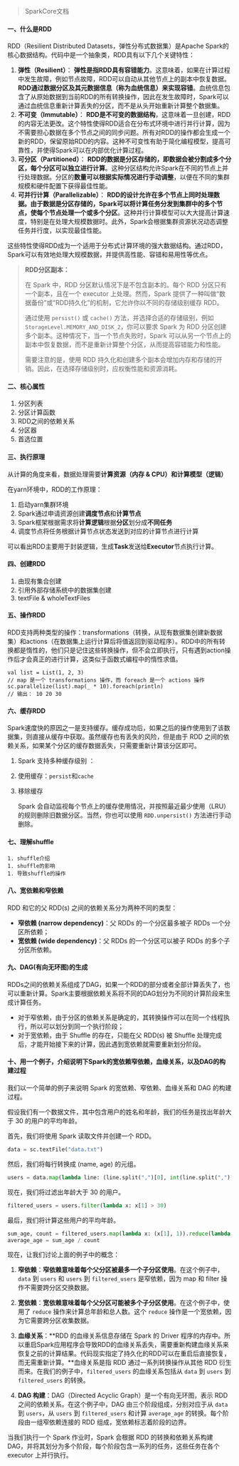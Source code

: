 > SparkCore文档

#### 一、什么是RDD

RDD（Resilient Distributed Datasets，弹性分布式数据集）是Apache Spark的核心数据结构。代码中是一个抽象类，RDD具有以下几个关键特性：

1. **弹性（Resilient）**： **弹性是指RDD具有容错能力**。这意味着，如果在计算过程中发生故障，例如节点故障，RDD可以自动从其他节点上的副本中恢复数据。**RDD通过数据分区及其元数据信息（称为血统信息）来实现容错**。血统信息包含了从原始数据到当前RDD的所有转换操作，因此在发生故障时，Spark可以通过血统信息重新计算丢失的分区，而不是从头开始重新计算整个数据集。
2. **不可变（Immutable）**： **RDD是不可变的数据结构**，这意味着一旦创建，RDD的内容无法更改。这个特性使得RDD适合在分布式环境中进行并行计算，因为不需要担心数据在多个节点之间的同步问题。所有对RDD的操作都会生成一个新的RDD，保留原始RDD的内容。这种不可变性有助于简化编程模型，提高可靠性，并使得Spark可以在内部优化计算过程。
3. **可分区（Partitioned）**： **RDD的数据是分区存储的，即数据会被分割成多个分区，每个分区可以独立进行计算**。这种分区结构允许Spark在不同的节点上并行处理数据。分区的**数量可以根据实际情况进行手动调整**，以便在不同的集群规模和硬件配置下获得最佳性能。
4. **可并行计算（Parallelizable）**： **RDD的设计允许在多个节点上同时处理数据。由于数据是分区存储的，Spark可以将计算任务分发到集群中的多个节点，使每个节点处理一个或多个分区**。这种并行计算模型可以大大提高计算速度，特别是在处理大规模数据时。此外，Spark会根据集群资源状况动态调整任务并行度，以实现最佳性能。

这些特性使得RDD成为一个适用于分布式计算环境的强大数据结构。通过RDD，Spark可以有效地处理大规模数据，并提供高性能、容错和易用性等优点。

> **RDD分区副本：**
>
> 在 Spark 中，RDD 分区默认情况下是不包含副本的。每个 RDD 分区只有一个副本，且在一个 executor 上处理。然而，Spark 提供了一种叫做“数据备份”或“RDD持久化”的机制，它允许你以不同的存储级别缓存 RDD。
>
> 通过使用 `persist()` 或 `cache()` 方法，并选择合适的存储级别，例如 `StorageLevel.MEMORY_AND_DISK_2`，你可以要求 Spark 为 RDD 分区创建多个副本。这种情况下，当一个节点失败时，Spark 可以从另一个节点上的副本中恢复数据，而不是重新计算整个分区，从而提高容错能力和性能。
>
> 需要注意的是，使用 RDD 持久化和创建多个副本会增加内存和存储的开销。因此，在选择存储级别时，应权衡性能和资源消耗。

#### 二、核心属性

1. 分区列表
2. 分区计算函数
3. RDD之间的依赖关系
4. 分区器
5. 首选位置

#### 三、执行原理

从计算的角度来看，数据处理需要**计算资源（内存 & CPU）和计算模型（逻辑）**

在yarn环境中，RDD的工作原理：

1. 启动yarn集群环境
2. Spark通过申请资源创建**调度节点**和**计算节点**
3. Spark框架根据需求将**计算逻辑**根据**分区**划分成**不同任务**
4. 调度节点将任务根据计算节点状态发送到对应的计算节点进行计算 

可以看出RDD主要用于封装逻辑，生成**Task**发送给**Executor**节点执行计算。

#### 四、创建RDD

1. 由现有集合创建
2. 引用外部存储系统中的数据集创建
3.  textFile & wholeTextFiles

#### 五、操作RDD

​	RDD支持两种类型的操作：transformations（转换，从现有数据集创建新数据集）和actions（在数据集上运行计算后将值返回到驱动程序）。RDD中的所有转换都是惰性的，他们只是记住这些转换操作，但不会立即执行，只有遇到action操作后才会真正的进行计算，这类似于函数式编程中的惰性求值。

~~~
val list = List(1, 2, 3)
// map 是一个 transformations 操作，而 foreach 是一个 actions 操作
sc.parallelize(list).map(_ * 10).foreach(println)
// 输出： 10 20 30
~~~

#### 六、缓存RDD

​	Spark速度快的原因之一是支持缓存。缓存成功后，如果之后的操作使用到了该数据集，则直接从缓存中获取。虽然缓存也有丢失的风险，但是由于 RDD 之间的依赖关系，如果某个分区的缓存数据丢失，只需要重新计算该分区即可。

1. Spark 支持多种缓存级别 ：

2. 使用缓存：`persist`和`cache`

3. 移除缓存

   Spark 会自动监视每个节点上的缓存使用情况，并按照最近最少使用（LRU）的规则删除旧数据分区。当然，你也可以使用 `RDD.unpersist()` 方法进行手动删除。

#### 七、理解shuffle

	1. shuffle介绍
	1. shuffle的影响
	1. 导致shuffle的操作

#### 八、宽依赖和窄依赖

RDD 和它的父 RDD(s) 之间的依赖关系分为两种不同的类型：

- **窄依赖 (narrow dependency)**：父 RDDs 的一个分区最多被子 RDDs 一个分区所依赖；
- **宽依赖 (wide dependency)**：父 RDDs 的一个分区可以被子 RDDs 的多个子分区所依赖。

#### 九、DAG(有向无环图)的生成

​	RDDs之间的依赖关系组成了DAG，如果一个RDD的部分或者全部计算丢失了，也可以重新计算。Spark主要根据依赖关系将不同的DAG划分为不同的计算阶段来生成计算任务。

- 对于窄依赖，由于分区的依赖关系是确定的，其转换操作可以在同一个线程执行，所以可以划分到同一个执行阶段；
- 对于宽依赖，由于 Shuffle 的存在，只能在父 RDD(s) 被 Shuffle 处理完成后，才能开始接下来的计算，因此遇到宽依赖就需要重新划分阶段。

#### 十、用一个例子，介绍说明下Spark的宽依赖窄依赖，血缘关系，以及DAG的构建过程

我们以一个简单的例子来说明 Spark 的宽依赖、窄依赖、血缘关系和 DAG 的构建过程。

假设我们有一个数据文件，其中包含用户的姓名和年龄，我们的任务是找出年龄大于 30 的用户的平均年龄。

首先，我们将使用 Spark 读取文件并创建一个 RDD。

```python
data = sc.textFile("data.txt")
```

然后，我们将每行转换成 (name, age) 的元组。

```python
users = data.map(lambda line: (line.split(",")[0], int(line.split(",")[1])))
```

现在，我们将过滤出年龄大于 30 的用户。

```python
filtered_users = users.filter(lambda x: x[1] > 30)
```

最后，我们将计算这些用户的平均年龄。

```python
sum_age, count = filtered_users.map(lambda x: (x[1], 1)).reduce(lambda x, y: (x[0] + y[0], x[1] + y[1]))
average_age = sum_age / count
```

现在，让我们讨论上面的例子中的概念：

1. **窄依赖**：**窄依赖意味着每个父分区被最多一个子分区使用**。在这个例子中，`data` 到 `users` 和 `users` 到 `filtered_users` 是窄依赖，因为 map 和 filter 操作不需要跨分区交换数据。

2. **宽依赖**：**宽依赖意味着每个父分区可能被多个子分区使用**。在这个例子中，使用了 `reduce` 操作来计算总年龄和总人数。这个 `reduce` 操作是一个宽依赖，因为它需要跨分区收集数据。
3. **血缘关系**：**RDD 的血缘关系信息存储在 Spark 的 Driver 程序的内存中。所以重启Spark应用程序会导致RDD的血缘关系丢失，需要重新构建血缘关系来恢复之前的计算结果。代码现实指定了持久化的RDD可以在重启后直接恢复，而无需重新计算。**血缘关系是指 RDD 通过一系列转换操作从其他 RDD 衍生而来。在我们的例子中，`filtered_users` 的血缘关系包括从 `data` 到 `users` 到 `filtered_users` 的转换。
4. **DAG 构建**：DAG（Directed Acyclic Graph）是一个有向无环图，表示 RDD 之间的依赖关系。在这个例子中，DAG 由三个阶段组成，分别对应于从 `data` 到 `users`，从 `users` 到 `filtered_users` 和计算 `average_age` 的转换。每个阶段由一组窄依赖连接的 RDD 组成，宽依赖标志着阶段的边界。

当我们执行一个 Spark 作业时，Spark 会根据 RDD 的转换和依赖关系构建 DAG，并将其划分为多个阶段，每个阶段包含一系列的任务，这些任务在各个 executor 上并行执行。